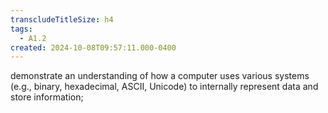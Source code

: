 ```yaml
---
transcludeTitleSize: h4
tags:
  - A1.2
created: 2024-10-08T09:57:11.000-0400
---
```

demonstrate an understanding of how a computer uses various systems (e.g., binary, hexadecimal, ASCII, Unicode) to internally represent data and store information;